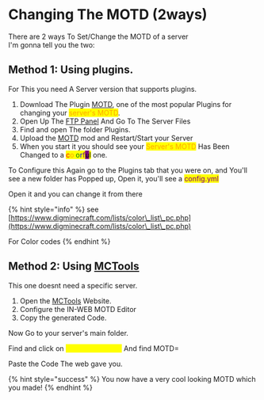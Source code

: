 # Changing The MOTD (2ways)

There are 2 ways To Set/Change the MOTD of a server\
I'm gonna tell you the two:

## Method 1: Using plugins.

For This you need A Server version that supports plugins.



1. Download The Plugin [MOTD](https://app.gitbook.com/s/XERiXtwQRy94MoOzUORi/), one of the most popular Plugins for changing your <mark style="color:orange;">server's MOTD</mark>.
2. Open Up The [FTP Panel](../introduction/faq.md) And Go To The Server Files
3. Find and open The folder Plugins.
4. Upload the [MOTD](https://app.gitbook.com/s/XERiXtwQRy94MoOzUORi/) mod and Restart/Start your Server
5. When you start it you should see your <mark style="color:orange;">Server's MOTD</mark> Has Been Changed to a <mark style="color:red;">c</mark><mark style="color:orange;">o</mark><mark style="color:yellow;">l</mark><mark style="color:green;">o</mark><mark style="color:blue;">r</mark><mark style="color:purple;">f</mark><mark style="background-color:purple;">u</mark><mark style="background-color:yellow;">l</mark> one.

To Configure this Again go to the Plugins tab that you were on, and You'll see a new folder has Popped up, Open it, you'll see a <mark style="color:purple;">config.yml</mark>

Open it and you can change it from there

{% hint style="info" %}
see [https://www.digminecraft.com/lists/color\_list\_pc.php](https://www.digminecraft.com/lists/color\_list\_pc.php)

For Color codes
{% endhint %}

## Method 2: Using [MCTools](https://app.gitbook.com/s/XERiXtwQRy94MoOzUORi/mctools-webtool)

This one doesnt need a specific server.

1. Open the [MCTools](https://app.gitbook.com/s/XERiXtwQRy94MoOzUORi/mctools-webtool) Website.
2. Configure the IN-WEB MOTD Editor
3. Copy the generated Code.

Now Go to your server's main folder.

Find and click on <mark style="color:yellow;">server.properties</mark> And find MOTD=

Paste the Code The web gave you.

{% hint style="success" %}
You now have a very cool looking MOTD which you made!
{% endhint %}

